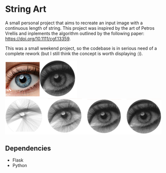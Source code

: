 # String Art

A small personal project that aims to recreate an input image with a continuous length of string. This project was inspired by the art of Petros Vrellis and inplements the algorithm outlined by the following paper: https://doi.org/10.1111/cgf.13359. 

This was a small weekend project, so the codebase is in serious need of a complete rework (but I still think the concept is worth displaying :)).

<img src="./example.png">
<img src="./example2.png">

## Dependencies
- Flask 
- Python

